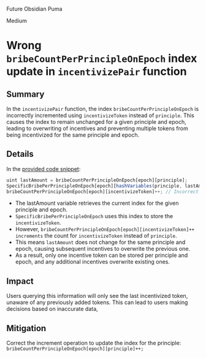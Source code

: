 Future Obsidian Puma

Medium

# Wrong `bribeCountPerPrincipleOnEpoch` index update in `incentivizePair` function

## Summary
In the `incentivizePair` function, the index `bribeCountPerPrincipleOnEpoch` is incorrectly incremented using `incentivizeToken` instead of `principle`. This causes the index to remain unchanged for a given principle and epoch, leading to overwriting of incentives and preventing multiple tokens from being incentivized for the same principle and epoch.

## Details

In the [provided code snippet](https://github.com/sherlock-audit/2024-11-debita-finance-v3/blob/main/Debita-V3-Contracts/contracts/DebitaIncentives.sol#L258-L264):
```js
uint lastAmount = bribeCountPerPrincipleOnEpoch[epoch][principle];
SpecificBribePerPrincipleOnEpoch[epoch][hashVariables(principle, lastAmount)] = incentivizeToken; // Overwrites existing entry
bribeCountPerPrincipleOnEpoch[epoch][incentivizeToken]++; // Incorrect increment
```

- The lastAmount variable retrieves the current index for the given principle and epoch.
- `SpecificBribePerPrincipleOnEpoch` uses this index to store the `incentivizeToken`.
- However, `bribeCountPerPrincipleOnEpoch[epoch][incentivizeToken]++ increments` the count for `incentivizeToken` instead of `principle`.
- This means `lastAmount` does not change for the same principle and epoch, causing subsequent incentives to overwrite the previous one.
- As a result, only one incentive token can be stored per principle and epoch, and any additional incentives overwrite existing ones.

## Impact
Users querying this information will only see the last incentivized token, unaware of any previously added tokens. This can lead to users making decisions based on inaccurate data,

## Mitigation
Correct the increment operation to update the index for the principle:
`bribeCountPerPrincipleOnEpoch[epoch][principle]++;`